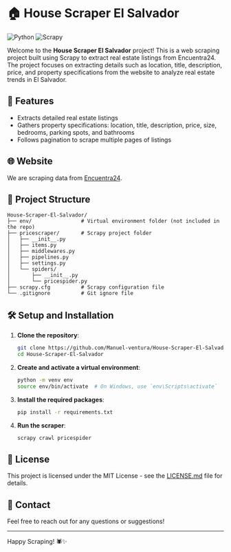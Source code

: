 # 🏠 House Scraper El Salvador

![Python](https://img.shields.io/badge/Python-3.9%2B-blue)
![Scrapy](https://img.shields.io/badge/Scrapy-2.5%2B-brightgreen)

Welcome to the **House Scraper El Salvador** project! This is a web scraping project built using Scrapy to extract real estate listings from Encuentra24. The project focuses on extracting details such as location, title, description, price, and property specifications from the website to analyze real estate trends in El Salvador.

## 🚀 Features

- Extracts detailed real estate listings
- Gathers property specifications: location, title, description, price, size, bedrooms, parking spots, and bathrooms
- Follows pagination to scrape multiple pages of listings

## 🌐 Website

We are scraping data from [Encuentra24](https://www.encuentra24.com/el-salvador-es/bienes-raices-venta-de-propiedades-casas?q=f_currency.USD%7Cwithcat.bienes-raices-venta-de-propiedades-casas,bienes-raices-venta-de-propiedades-apartamentos).

## 📂 Project Structure

```
House-Scraper-El-Salvador/
├── env/                # Virtual environment folder (not included in the repo)
├── pricescraper/       # Scrapy project folder
│   ├── __init__.py
│   ├── items.py
│   ├── middlewares.py
│   ├── pipelines.py
│   ├── settings.py
│   └── spiders/
│       ├── __init__.py
│       └── pricespider.py
├── scrapy.cfg          # Scrapy configuration file
└── .gitignore          # Git ignore file
```

## 🛠️ Setup and Installation

1. **Clone the repository**:
    ```bash
    git clone https://github.com/Manuel-ventura/House-Scraper-El-Salvador.git
    cd House-Scraper-El-Salvador
    ```

2. **Create and activate a virtual environment**:
    ```bash
    python -m venv env
    source env/bin/activate  # On Windows, use `env\Scripts\activate`
    ```

3. **Install the required packages**:
    ```bash
    pip install -r requirements.txt
    ```

4. **Run the scraper**:
    ```bash
    scrapy crawl pricespider
    ```

## 📝 License

This project is licensed under the MIT License - see the [LICENSE.md](LICENSE.md) file for details.

## 📧 Contact

Feel free to reach out for any questions or suggestions!

---

Happy Scraping! 🕷️✨
